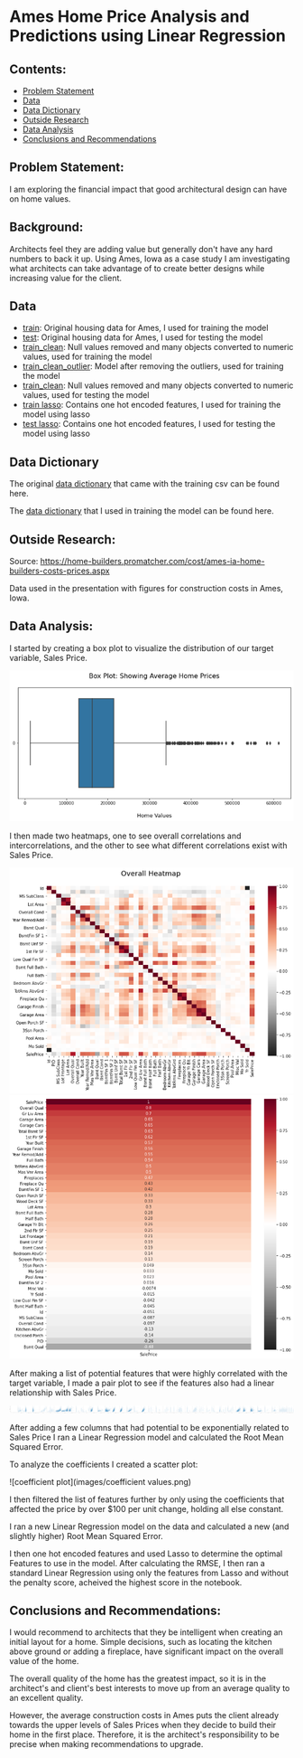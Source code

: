 # Ames Home Price Analysis and Predictions using Linear Regression


 ## Contents:
 
- [Problem Statement](#Problem-Statement)  
- [Data](#Data)
- [Data Dictionary](#Data-Dictionary)
- [Outside Research](#Research)
- [Data Analysis](#Data-Analysis)
- [Conclusions and Recommendations](#Conclusions-and-Recommendations)


## Problem Statement:

I am exploring the financial impact that good architectural design can have on home values. 


## Background:

Architects feel they are adding value but generally don't have any hard numbers to back it up. Using Ames, Iowa as a case study I am investigating what architects can take advantage of to create better designs while increasing value for the client.


## Data

* [train](./datasets/train.csv): Original housing data for Ames, I used for training the model
* [test](./datasets/test.csv): Original housing data for Ames, I used for testing the model
* [train_clean](./datasets/train_clean.csv): Null values removed and many objects converted to numeric values, used for training the model
* [train_clean_outlier](./datasets/train_clean_outlier.csv): Model after removing the outliers, used for training the model
* [train_clean](./datasets/train.csv): Null values removed and many objects converted to numeric values, used for testing the model
* [train lasso](./datasets/train_lasso.csv): Contains one hot encoded features, I used for training the model using lasso
* [test lasso](./datasets/test_lasso.csv): Contains one hot encoded features, I used for testing the model using lasso

## Data Dictionary

The original [data dictionary](http://jse.amstat.org/v19n3/decock/DataDocumentation.txt) that came with the training csv can be found here.

The [data dictionary](data_dictionary.md) that I used in training the model can be found here.

## Outside Research:

Source: https://home-builders.promatcher.com/cost/ames-ia-home-builders-costs-prices.aspx

Data used in the presentation with figures for construction costs in Ames, Iowa.
    

## Data Analysis:

I started by creating a box plot to visualize the distribution of our target variable, Sales Price.

![Box Plot: Overall Sales Prices](images/box_plot_home_prices.png)

I then made two heatmaps, one to see overall correlations and intercorrelations, and the other to see what different correlations exist with Sales Price.

![Correlation Heatmap: Overall](images/overall_heatmap.png)
![Correlation Heatmap: To Sale Price (Target)](images/saleprice_heatmap.png)

After making a list of potential features that were highly correlated with the target variable, I made a pair plot to see if the features also had a linear relationship with Sales Price.

![Pair Plot](images/pair_plot.png)

After adding a few columns that had potential to be exponentially related to Sales Price I ran a Linear Regression model and calculated the Root Mean Squared Error.

To analyze the coefficients I created a scatter plot:

![coefficient plot](images/coefficient values.png)

I then filtered the list of features further by only using the coefficients that affected the price by over $100 per unit change, holding all else constant.

I ran a new Linear Regression model on the data and calculated a new (and slightly higher) Root Mean Squared Error.

I then one hot encoded features and used Lasso to determine the optimal Features to use in the model. After calculating the RMSE, I then ran a standard Linear Regression using only the features from Lasso and without the penalty score, acheived the highest score in the notebook.
    
## Conclusions and Recommendations:

I would recommend to architects that they be intelligent when creating an initial layout for a home. Simple decisions, such as locating the kitchen above ground or adding a fireplace, have significant impact on the overall value of the home.

The overall quality of the home has the greatest impact, so it is in the architect's and client's best interests to move up from an average quality to an excellent quality.

However, the average construction costs in Ames puts the client already towards the upper levels of Sales Prices when they decide to build their home in the first place. Therefore, it is the architect's responsibility to be precise when making recommendations to upgrade.
